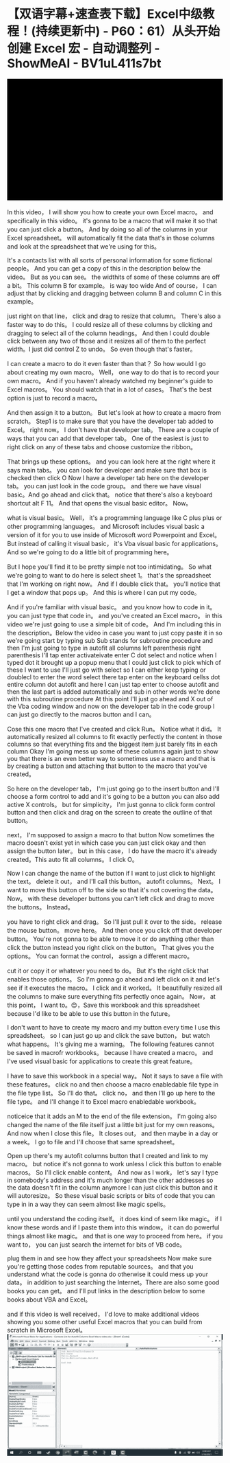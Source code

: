 # 【双语字幕+速查表下载】Excel中级教程！(持续更新中) - P60：61）从头开始创建 Excel 宏 - 自动调整列 - ShowMeAI - BV1uL411s7bt

![](img/b0396bafa7c7fe03dd9fc56da1ac0d7b_0.png)

In this video， I will show you how to create your own Excel macro。 and specifically in this video。 it's gonna to be a macro that will make it so that you can just click a button。 And by doing so all of the columns in your Excel spreadsheet。 will automatically fit the data that's in those columns and look at the spreadsheet that we're using for this。

 It's a contacts list with all sorts of personal information for some fictional people。 And you can get a copy of this in the description below the video。 But as you can see。 the widthits of some of these columns are off a bit。 This column B for example。 is way too wide And of course， I can adjust that by clicking and dragging between column B and column C in this example。

 just right on that line， click and drag to resize that column。 There's also a faster way to do this。 I could resize all of these columns by clicking and dragging to select all of the column headings。 And then I could double click between any two of those and it resizes all of them to the perfect width。I just did control Z to undo。 So even though that's faster。

 I can create a macro to do it even faster than that？ So how would I go about creating my own macro。 Well， one way to do that is to record your own macro。 And if you haven't already watched my beginner's guide to Excel macros。 You should watch that in a lot of cases。 That's the best option is just to record a macro。

 And then assign it to a button。 But let's look at how to create a macro from scratch。 Step1 is to make sure that you have the developer tab added to Excel。 right now。 I don't have that developer tab。 There are a couple of ways that you can add that developer tab。 One of the easiest is just to right click on any of these tabs and choose customize the ribbon。

 That brings up these options。 and you can look here at the right where it says main tabs。 you can look for developer and make sure that box is checked then click O Now I have a developer tab here on the developer tab。 you can just look in the code group。 and there we have visual basic。And go ahead and click that。 notice that there's also a keyboard shortcut alt F 11。 And that opens the visual basic editor。 Now。

 what is visual basic。 Well， it's a programming language like C plus plus or other programming languages。 and Microsoft includes visual basic a version of it for you to use inside of Microsoft word Powerpoint and Excel。 But instead of calling it visual basic， it's Vba visual basic for applications。 And so we're going to do a little bit of programming here。

 But I hope you'll find it to be pretty simple not too intimidating。 So what we're going to want to do here is select sheet 1。 that's the spreadsheet that I'm working on right now。 And if I double click that。 you'll notice that I get a window that pops up。 And this is where I can put my code。

 And if you're familiar with visual basic。 and you know how to code in it。 you can just type that code in。 and you've created an Excel macro。 in this video we're just going to use a simple bit of code。 And I'm including this in the description。Below the video in case you want to just copy paste it in so we're going start by typing sub Sub stands for subroutine procedure and then I'm just going to type in autofit all columns left parenthesis right parenthesis I'll tap enter activateivate enter C dot select and notice when I typed dot it brought up a popup menu that I could just click to pick which of these I want to use I'll just go with select so I can either keep typing or doublecl to enter the word select there tap enter on the keyboard cellss dot entire column dot autofit and here I can just tap enter to choose autofit and then the last part is added automatically and sub in other words we're done with this subroutine procedure At this point I'll just go ahead and X out of the Vba coding window and now on the developer tab in the code group I can just go directly to the macros button and I can。

Cose this one macro that I've created and click Run。 Notice what it did。 It automatically resized all columns to fit exactly perfectly the content in those columns so that everything fits and the biggest item just barely fits in each column Okay I'm going mess up some of these columns again just to show you that there is an even better way to sometimes use a macro and that is by creating a button and attaching that button to the macro that you've created。

 So here on the developer tab， I'm just going go to the insert button and I'll choose a form control to add and it's going to be a button you can also add active X controls。 but for simplicity， I'm just gonna to click form control button and then click and drag on the screen to create the outline of that button。

 next， I'm supposed to assign a macro to that button Now sometimes the macro doesn't exist yet in which case you can just click okay and then assign the button later。 but in this case， I do have the macro it's already created。This auto fit all columns。 I click O。

 Now I can change the name of the button if I want to just click to highlight the text。 delete it out， and I'll call this button。 autofit columns。 Next。 I want to move this button off to the side so that it's not covering the data。 Now。 with these developer buttons you can't left click and drag to move the buttons。 Instead。

 you have to right click and drag。 So I'll just pull it over to the side。 release the mouse button。 move here。 And then once you click off that developer button。 You're not gonna to be able to move it or do anything other than click the button instead you right click on the button。 That gives you the options。 You can format the control， assign a different macro。

 cut it or copy it or whatever you need to do。 But it's the right click that enables those options。 So I'm gonna go ahead and left click on it and let's see if it executes the macro。 I click and it worked。 It beautifully resized all the columns to make sure everything fits perfectly once again。 Now， at this point， I want to。😊，Save this workbook and this spreadsheet because I'd like to be able to use this button in the future。

 I don't want to have to create my macro and my button every time I use this spreadsheet。 so I can just go up and click the save button， but watch what happens。 It's giving me a warning。 The following features cannot be saved in macrofr workbooks。 because I have created a macro。 and I've used visual basic for applications to create this great feature。

 I have to save this workbook in a special way。 Not it says to save a file with these features。 click no and then choose a macro enabledable file type in the file type list。 So I'll do that。 click no， and then I'll go up here to the file type。 and I'll change it to Excel macro enabledable workbook。

 noticeice that it adds an M to the end of the file extension。 I'm going also changed the name of the file itself just a little bit just for my own reasons。 And now when I close this file。 It closes out， and then maybe in a day or a week。 I go to file and I'll choose that same spreadsheet。

Open up there's my autofit columns button that I created and link to my macro。 but notice it's not gonna to work unless I click this button to enable macros。 So I'll click enable content。 And now as I work， let's say I type in somebody's address and it's much longer than the other addresses so the data doesn't fit in the column anymore I can just click this button and it will autoresize。 So these visual basic scripts or bits of code that you can type in in a way they can seem almost like magic spells。

 until you understand the coding itself。 it does kind of seem like magic。 if I know these words and if I paste them into this window。 it can do powerful things almost like magic。 and that is one way to proceed from here。 if you want to， you can just search the internet for bits of VB code。

 plug them in and see how they affect your spreadsheets Now make sure you're getting those codes from reputable sources。 and that you understand what the code is gonna do otherwise it could mess up your data。 in addition to just searching the Internet。There are also some good books you can get。 and I'll put links in the description below to some books about VBA and Excel。

 and if this video is well received， I'd love to make additional videos showing you some other useful Excel macros that you can build from scratch in Microsoft Excel。![](img/b0396bafa7c7fe03dd9fc56da1ac0d7b_2.png)